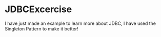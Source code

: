 # JDBCExcercise
I have just made an example to learn more about JDBC, I have used the Singleton Pattern to make it better!
